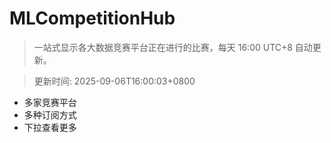 # MLCompetitionHub

> 一站式显示各大数据竞赛平台正在进行的比赛，每天 16:00 UTC+8 自动更新。
  
> 更新时间: 2025-09-06T16:00:03+0800 

* 多家竞赛平台
* 多种订阅方式
* 下拉查看更多